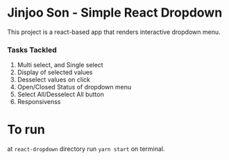 # Jinjoo Son - Simple React Dropdown

This project is a react-based app that renders interactive dropdown menu.

### Tasks Tackled

1. Multi select, and Single select
2. Display of selected values
3. Desselect values on click
4. Open/Closed Status of dropdown menu
5. Select All/Desselect All button
6. Responsivenss

# To run

at `react-dropdown` directory run `yarn start` on terminal.

